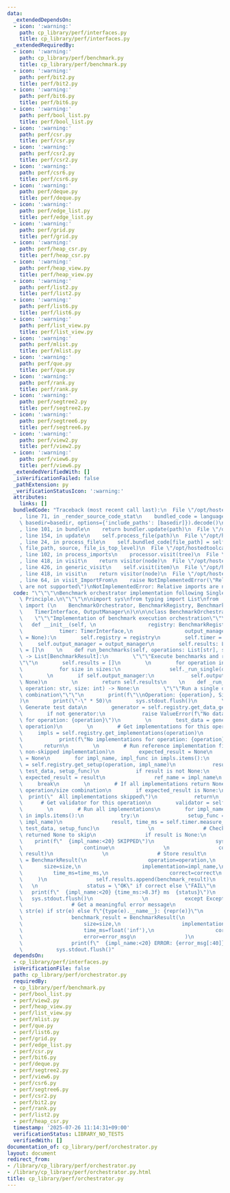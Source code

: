 ```yaml
---
data:
  _extendedDependsOn:
  - icon: ':warning:'
    path: cp_library/perf/interfaces.py
    title: cp_library/perf/interfaces.py
  _extendedRequiredBy:
  - icon: ':warning:'
    path: cp_library/perf/benchmark.py
    title: cp_library/perf/benchmark.py
  - icon: ':warning:'
    path: perf/bit2.py
    title: perf/bit2.py
  - icon: ':warning:'
    path: perf/bit6.py
    title: perf/bit6.py
  - icon: ':warning:'
    path: perf/bool_list.py
    title: perf/bool_list.py
  - icon: ':warning:'
    path: perf/csr.py
    title: perf/csr.py
  - icon: ':warning:'
    path: perf/csr2.py
    title: perf/csr2.py
  - icon: ':warning:'
    path: perf/csr6.py
    title: perf/csr6.py
  - icon: ':warning:'
    path: perf/deque.py
    title: perf/deque.py
  - icon: ':warning:'
    path: perf/edge_list.py
    title: perf/edge_list.py
  - icon: ':warning:'
    path: perf/grid.py
    title: perf/grid.py
  - icon: ':warning:'
    path: perf/heap_csr.py
    title: perf/heap_csr.py
  - icon: ':warning:'
    path: perf/heap_view.py
    title: perf/heap_view.py
  - icon: ':warning:'
    path: perf/list2.py
    title: perf/list2.py
  - icon: ':warning:'
    path: perf/list6.py
    title: perf/list6.py
  - icon: ':warning:'
    path: perf/list_view.py
    title: perf/list_view.py
  - icon: ':warning:'
    path: perf/mlist.py
    title: perf/mlist.py
  - icon: ':warning:'
    path: perf/que.py
    title: perf/que.py
  - icon: ':warning:'
    path: perf/rank.py
    title: perf/rank.py
  - icon: ':warning:'
    path: perf/segtree2.py
    title: perf/segtree2.py
  - icon: ':warning:'
    path: perf/segtree6.py
    title: perf/segtree6.py
  - icon: ':warning:'
    path: perf/view2.py
    title: perf/view2.py
  - icon: ':warning:'
    path: perf/view6.py
    title: perf/view6.py
  _extendedVerifiedWith: []
  _isVerificationFailed: false
  _pathExtension: py
  _verificationStatusIcon: ':warning:'
  attributes:
    links: []
  bundledCode: "Traceback (most recent call last):\n  File \"/opt/hostedtoolcache/PyPy/3.10.16/x64/lib/pypy3.10/site-packages/onlinejudge_verify/documentation/build.py\"\
    , line 71, in _render_source_code_stat\n    bundled_code = language.bundle(stat.path,\
    \ basedir=basedir, options={'include_paths': [basedir]}).decode()\n  File \"/opt/hostedtoolcache/PyPy/3.10.16/x64/lib/pypy3.10/site-packages/onlinejudge_verify/languages/python.py\"\
    , line 101, in bundle\n    return bundler.update(path)\n  File \"/opt/hostedtoolcache/PyPy/3.10.16/x64/lib/pypy3.10/site-packages/onlinejudge_verify/languages/python_bundle.py\"\
    , line 154, in update\n    self.process_file(path)\n  File \"/opt/hostedtoolcache/PyPy/3.10.16/x64/lib/pypy3.10/site-packages/onlinejudge_verify/languages/python_bundle.py\"\
    , line 24, in process_file\n    self.bundled_code[file_path] = self.process_imports(tree,\
    \ file_path, source, file_is_top_level)\n  File \"/opt/hostedtoolcache/PyPy/3.10.16/x64/lib/pypy3.10/site-packages/onlinejudge_verify/languages/python_bundle.py\"\
    , line 102, in process_imports\n    processor.visit(tree)\n  File \"/opt/hostedtoolcache/PyPy/3.10.16/x64/lib/pypy3.10/ast.py\"\
    , line 418, in visit\n    return visitor(node)\n  File \"/opt/hostedtoolcache/PyPy/3.10.16/x64/lib/pypy3.10/ast.py\"\
    , line 426, in generic_visit\n    self.visit(item)\n  File \"/opt/hostedtoolcache/PyPy/3.10.16/x64/lib/pypy3.10/ast.py\"\
    , line 418, in visit\n    return visitor(node)\n  File \"/opt/hostedtoolcache/PyPy/3.10.16/x64/lib/pypy3.10/site-packages/onlinejudge_verify/languages/python_bundle.py\"\
    , line 64, in visit_ImportFrom\n    raise NotImplementedError(\"Relative imports\
    \ are not supported\")\nNotImplementedError: Relative imports are not supported\n"
  code: "\"\"\"\nBenchmark orchestrator implementation following Single Responsibility\
    \ Principle.\n\"\"\"\n\nimport sys\nfrom typing import List\nfrom .interfaces\
    \ import (\n    BenchmarkOrchestrator, BenchmarkRegistry, BenchmarkResult, \n\
    \    TimerInterface, OutputManager\n)\n\n\nclass BenchmarkOrchestratorImpl(BenchmarkOrchestrator):\n\
    \    \"\"\"Implementation of benchmark execution orchestration\"\"\"\n    \n \
    \   def __init__(self, \n                 registry: BenchmarkRegistry,\n     \
    \            timer: TimerInterface,\n                 output_manager: OutputManager\
    \ = None):\n        self.registry = registry\n        self.timer = timer\n   \
    \     self.output_manager = output_manager\n        self.results: List[BenchmarkResult]\
    \ = []\n    \n    def run_benchmarks(self, operations: List[str], sizes: List[int])\
    \ -> List[BenchmarkResult]:\n        \"\"\"Execute benchmarks and return results\"\
    \"\"\n        self.results = []\n        \n        for operation in operations:\n\
    \            for size in sizes:\n                self._run_single(operation, size)\n\
    \        \n        if self.output_manager:\n            self.output_manager.save_results(self.results,\
    \ None)\n        \n        return self.results\n    \n    def _run_single(self,\
    \ operation: str, size: int) -> None:\n        \"\"\"Run a single operation/size\
    \ combination\"\"\"\n        print(f\"\\nOperation: {operation}, Size: {size}\"\
    )\n        print(\"-\" * 50)\n        sys.stdout.flush()\n        \n        #\
    \ Generate test data\n        generator = self.registry.get_data_generator(operation)\n\
    \        if not generator:\n            raise ValueError(f\"No data generator\
    \ for operation: {operation}\")\n        \n        test_data = generator.generate(size,\
    \ operation)\n        \n        # Get implementations for this operation\n   \
    \     impls = self.registry.get_implementations(operation)\n        if not impls:\n\
    \            print(f\"No implementations for operation: {operation}\")\n     \
    \       return\n        \n        # Run reference implementation first (find first\
    \ non-skipped implementation)\n        expected_result = None\n        ref_name\
    \ = None\n        for impl_name, impl_func in impls.items():\n            setup_func\
    \ = self.registry.get_setup(operation, impl_name)\n            result, _ = self.timer.measure_time(impl_func,\
    \ test_data, setup_func)\n            if result is not None:\n               \
    \ expected_result = result\n                ref_name = impl_name\n           \
    \     break\n        \n        # If all implementations return None, skip this\
    \ operation/size combination\n        if expected_result is None:\n          \
    \  print(\"  All implementations skipped\")\n            return\n        \n  \
    \      # Get validator for this operation\n        validator = self.registry.get_validator(operation)\n\
    \        \n        # Run all implementations\n        for impl_name, impl_func\
    \ in impls.items():\n            try:\n                setup_func = self.registry.get_setup(operation,\
    \ impl_name)\n                result, time_ms = self.timer.measure_time(impl_func,\
    \ test_data, setup_func)\n                \n                # Check if implementation\
    \ returned None to skip\n                if result is None:\n                \
    \    print(f\"  {impl_name:<20} SKIPPED\")\n                    sys.stdout.flush()\n\
    \                    continue\n                \n                correct = validator.validate(expected_result,\
    \ result)\n                \n                # Store result\n                benchmark_result\
    \ = BenchmarkResult(\n                    operation=operation,\n             \
    \       size=size,\n                    implementation=impl_name,\n          \
    \          time_ms=time_ms,\n                    correct=correct\n           \
    \     )\n                self.results.append(benchmark_result)\n             \
    \   \n                status = \"OK\" if correct else \"FAIL\"\n             \
    \   print(f\"  {impl_name:<20} {time_ms:>8.3f} ms  {status}\")\n             \
    \   sys.stdout.flush()\n                \n            except Exception as e:\n\
    \                # Get a meaningful error message\n                error_msg =\
    \ str(e) if str(e) else f\"{type(e).__name__}: {repr(e)}\"\n                \n\
    \                benchmark_result = BenchmarkResult(\n                    operation=operation,\n\
    \                    size=size,\n                    implementation=impl_name,\n\
    \                    time_ms=float('inf'),\n                    correct=False,\n\
    \                    error=error_msg\n                )\n                self.results.append(benchmark_result)\n\
    \                print(f\"  {impl_name:<20} ERROR: {error_msg[:40]}\")\n     \
    \           sys.stdout.flush()"
  dependsOn:
  - cp_library/perf/interfaces.py
  isVerificationFile: false
  path: cp_library/perf/orchestrator.py
  requiredBy:
  - cp_library/perf/benchmark.py
  - perf/bool_list.py
  - perf/view2.py
  - perf/heap_view.py
  - perf/list_view.py
  - perf/mlist.py
  - perf/que.py
  - perf/list6.py
  - perf/grid.py
  - perf/edge_list.py
  - perf/csr.py
  - perf/bit6.py
  - perf/deque.py
  - perf/segtree2.py
  - perf/view6.py
  - perf/csr6.py
  - perf/segtree6.py
  - perf/csr2.py
  - perf/bit2.py
  - perf/rank.py
  - perf/list2.py
  - perf/heap_csr.py
  timestamp: '2025-07-26 11:14:31+09:00'
  verificationStatus: LIBRARY_NO_TESTS
  verifiedWith: []
documentation_of: cp_library/perf/orchestrator.py
layout: document
redirect_from:
- /library/cp_library/perf/orchestrator.py
- /library/cp_library/perf/orchestrator.py.html
title: cp_library/perf/orchestrator.py
---
```

